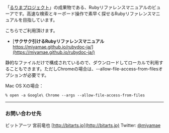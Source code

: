 「[るりまプロジェクト](http://bugs.ruby-lang.org/projects/rurema)」の成果物である、Rubyリファレンスマニュアルのビューアです。高速な検索とキーボード操作で素早く探せるRubyリファレンスマニュアルを目指しています。

こちらでご利用頂けます。

- [**サクサク引けるRubyリファレンスマニュアル**
https://miyamae.github.io/rubydoc-ja/](https://miyamae.github.io/rubydoc-ja/)


静的なファイルだけで構成されているので、ダウンロードしてローカルで利用することもできます。ただしChromeの場合は、--allow-file-access-from-filesオプションが必要です。

Mac OS Xの場合：

    % open -a Google\ Chrome --args --allow-file-access-from-files


***
### お問い合わせ先

ビットアーツ 宮前竜也
[http://bitarts.jp](http://bitarts.jp)
Twitter: [@miyamae](http://twitter.com/miyamae)
